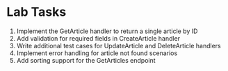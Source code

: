 # Lab Tasks

1. Implement the GetArticle handler to return a single article by ID
2. Add validation for required fields in CreateArticle handler
3. Write additional test cases for UpdateArticle and DeleteArticle handlers
4. Implement error handling for article not found scenarios
5. Add sorting support for the GetArticles endpoint